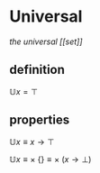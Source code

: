 # Universal

_the universal [[set]]_

## definition

$\mathbb U x = \top$

## properties

$\mathbb U x \equiv x \rightarrow \top$

$\mathbb U x \equiv \times\ \lbrace \rbrace \equiv \times\ (x \rightarrow \bot)$
